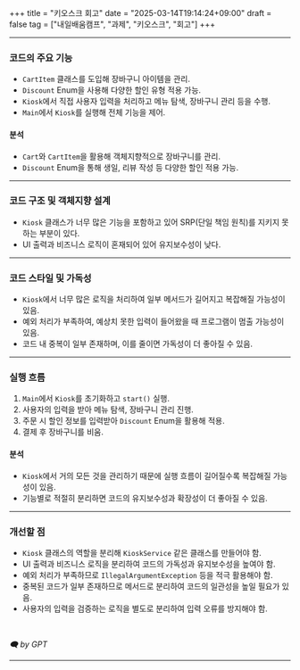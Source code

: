 +++
title = "키오스크 회고"
date = "2025-03-14T19:14:24+09:00"
draft = false
tag = ["내일배움캠프", "과제", "키오스크", "회고"]
+++

---

### 코드의 주요 기능  
- `CartItem` 클래스를 도입해 장바구니 아이템을 관리.  
- `Discount` Enum을 사용해 다양한 할인 유형 적용 가능.  
- `Kiosk`에서 직접 사용자 입력을 처리하고 메뉴 탐색, 장바구니 관리 등을 수행.  
- `Main`에서 `Kiosk`를 실행해 전체 기능을 제어.  

#### 분석  
- `Cart`와 `CartItem`을 활용해 객체지향적으로 장바구니를 관리.  
- `Discount` Enum을 통해 생일, 리뷰 작성 등 다양한 할인 적용 가능.  

---

### 코드 구조 및 객체지향 설계  
- `Kiosk` 클래스가 너무 많은 기능을 포함하고 있어 SRP(단일 책임 원칙)를 지키지 못하는 부분이 있다.  
- UI 출력과 비즈니스 로직이 혼재되어 있어 유지보수성이 낮다.  

---

### 코드 스타일 및 가독성  
- `Kiosk`에서 너무 많은 로직을 처리하여 일부 메서드가 길어지고 복잡해질 가능성이 있음.  
- 예외 처리가 부족하여, 예상치 못한 입력이 들어왔을 때 프로그램이 멈출 가능성이 있음.  
- 코드 내 중복이 일부 존재하며, 이를 줄이면 가독성이 더 좋아질 수 있음.  

---

### 실행 흐름  
1. `Main`에서 `Kiosk`를 초기화하고 `start()` 실행.  
2. 사용자의 입력을 받아 메뉴 탐색, 장바구니 관리 진행.  
3. 주문 시 할인 정보를 입력받아 `Discount` Enum을 활용해 적용.  
4. 결제 후 장바구니를 비움.  

#### 분석  
- `Kiosk`에서 거의 모든 것을 관리하기 때문에 실행 흐름이 길어질수록 복잡해질 가능성이 있음.  
- 기능별로 적절히 분리하면 코드의 유지보수성과 확장성이 더 좋아질 수 있음.  

---

### 개선할 점  
- `Kiosk` 클래스의 역할을 분리해 `KioskService` 같은 클래스를 만들어야 함.  
- UI 출력과 비즈니스 로직을 분리하여 코드의 가독성과 유지보수성을 높여야 함.  
- 예외 처리가 부족하므로 `IllegalArgumentException` 등을 적극 활용해야 함.  
- 중복된 코드가 일부 존재하므로 메서드로 분리하여 코드의 일관성을 높일 필요가 있음.  
- 사용자의 입력을 검증하는 로직을 별도로 분리하여 입력 오류를 방지해야 함.  

<br>

_🗨️ by GPT_

---